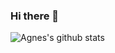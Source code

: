### Hi there 👋




![Agnes's github stats](https://github-readme-stats.vercel.app/api?username=agneshb)


